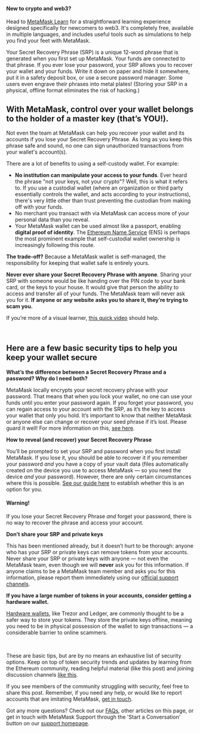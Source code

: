 
#### New to crypto and web3?


Head to [MetaMask Learn](https://learn.metamask.io/) for a straightforward learning experience designed specifically for newcomers to web3. It's completely free, available in multiple languages, and includes useful tools such as simulations to help you find your feet with MetaMask.



Your Secret Recovery Phrase (SRP) is a unique 12-word phrase that is generated when you first set up MetaMask. Your funds are connected to that phrase. If you ever lose your password, your SRP allows you to recover your wallet and your funds. Write it down on paper and hide it somewhere, put it in a safety deposit box, or use a secure password manager. Some users even engrave their phrases into metal plates! (Storing your SRP in a physical, offline format eliminates the risk of hacking.) 


**With MetaMask, control over your wallet belongs to the holder of a master key (that’s YOU!).**
------------------------------------------------------------------------------------------------


Not even the team at MetaMask can help you recover your wallet and its accounts if you lose your Secret Recovery Phrase. As long as you keep this phrase safe and sound, no one can sign unauthorized transactions from your wallet's account(s). 


There are a lot of benefits to using a self-custody wallet. For example:


* **No institution can manipulate your access to your funds**. Ever heard the phrase "not your keys, not your crypto"? Well, this is what it refers to. If you use a custodial wallet (where an organization or third party essentially controls the wallet, and acts according to your instructions), there's very little other than trust preventing the custodian from making off with your funds.
* No merchant you transact with via MetaMask can access more of your personal data than you reveal.
* Your MetaMask wallet can be used almost like a passport, enabling **digital proof of identity**. The [Ethereum Name Service](https://ens.domains/) (ENS) is perhaps the most prominent example that self-custodial wallet ownership is increasingly following this route.


**The trade-off?** Because a MetaMask wallet is self-managed, the responsibility for keeping that wallet safe is entirely yours. 


**Never ever share your Secret Recovery Phrase with anyone**. Sharing your SRP with someone would be like handing over the PIN code to your bank card, or the keys to your house. It would give that person the ability to access and transfer all of your funds. The MetaMask team will never ask you for it. **If** **anyone** **or** **any website** **asks you to share it, they’re trying to scam you.**


If you’re more of a visual learner, [this quick video](https://youtu.be/-b1tQnOI-no) should help.


 


**Here are a few basic security tips to help you keep your wallet secure**
--------------------------------------------------------------------------




**What’s the difference between a Secret Recovery Phrase and a password? Why do I need both?**

MetaMask locally encrypts your secret recovery phrase with your password. That means that when you lock your wallet, no one can use your funds until you enter your password again. If you forget your password, you can regain access to your account with the SRP, as it’s the key to access your wallet that only you hold. It’s important to know that neither MetaMask or anyone else can change or recover your seed phrase if it’s lost. Please guard it well! For more information on this, [see here](https://support.metamask.io/hc/en-us/articles/4404722782107-User-Guide-Secret-Recovery-Phrase-password-and-private-keys).





**How to reveal (and recover) your Secret Recovery Phrase**

You’ll be prompted to set your SRP and password when you first install MetaMask. If you lose it, you should be able to recover it if you remember your password *and* you have a copy of your vault data (files automatically created on the device you use to access MetaMask — so you need the device *and* your password). However, there are only certain circumstances where this is possible. [See our guide here](https://support.metamask.io/hc/en-us/articles/13112366068251) to establish whether this is an option for you.



#### Warning!


If you lose your Secret Recovery Phrase *and* forget your password, there is no way to recover the phrase and access your account.






**Don’t share your SRP and private keys**

This has been mentioned already, but it doesn’t hurt to be thorough: anyone who has your SRP or private keys can remove tokens from your accounts. Never share your SRP or private keys with anyone — not even the MetaMask team, even though we will **never** ask you for this information. If anyone claims to be a MetaMask team member and asks you for this information, please report them immediately using our [official support channels](https://support.metamask.io/hc/en-us/articles/360058969391).





**If you have a large number of tokens in your accounts, consider getting a hardware wallet.**

[Hardware wallets](https://support.metamask.io/hc/en-us/articles/4408552261275), like Trezor and Ledger, are commonly thought to be a safer way to store your tokens. They store the private keys offline, meaning you need to be in physical possession of the wallet to sign transactions — a considerable barrier to online scammers.





 


These are basic tips, but are by no means an exhaustive list of security options. Keep on top of token security trends and updates by learning from the Ethereum community, reading helpful material (like this post) and joining discussion channels [like this](https://community.metamask.io/).


If you see members of the community struggling with security, feel free to share this post. Remember, if you need any help, or would like to report accounts that are imitating MetaMask, [get in touch](https://support.metamask.io/hc/en-us/articles/360058969391).


Got any more questions? Check out our [FAQs](https://metamask.io/faqs.html), other articles on this page, or get in touch with MetaMask Support through the 'Start a Conversation' button on our [support homepage](https://support.metamask.io/hc/en-us). 

